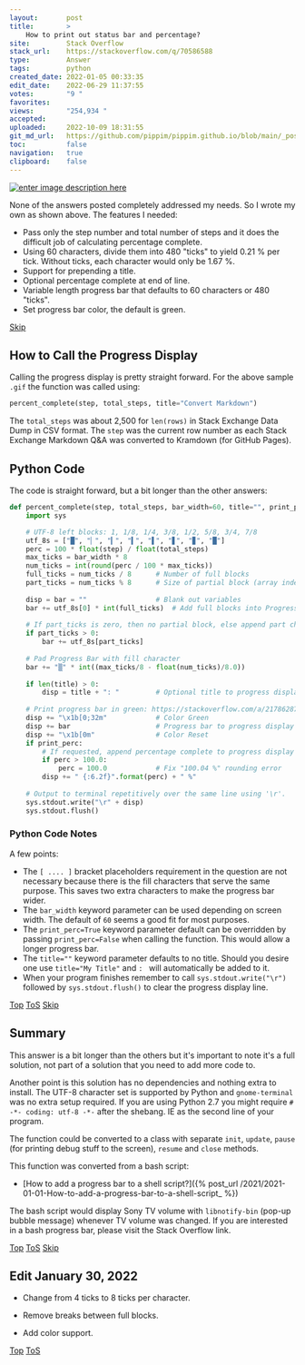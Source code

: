 ```yaml
---
layout:       post
title:        >
    How to print out status bar and percentage?
site:         Stack Overflow
stack_url:    https://stackoverflow.com/q/70586588
type:         Answer
tags:         python
created_date: 2022-01-05 00:33:35
edit_date:    2022-06-29 11:37:55
votes:        "9 "
favorites:    
views:        "254,934 "
accepted:     
uploaded:     2022-10-09 18:31:55
git_md_url:   https://github.com/pippim/pippim.github.io/blob/main/_posts/2022/2022-01-05-How-to-print-out-status-bar-and-percentage_.md
toc:          false
navigation:   true
clipboard:    false
---
```


[![enter image description here][1]][1]

None of the answers posted completely addressed my needs. So I wrote my own as shown above. The features I needed:

- Pass only the step number and total number of steps and it does the difficult job of calculating percentage complete.
- Using 60 characters, divide them into 480 "ticks" to yield 0.21 % per tick. Without ticks, each character would only be 1.67 %.
- Support for prepending a title.
- Optional percentage complete at end of line.
- Variable length progress bar that defaults to 60 characters or 480 "ticks".
- Set progress bar color, the default is green.


<a id="hdr1"></a>
<div class="hdr-bar">  <a href="#hdr2">Skip</a></div>

## How to Call the Progress Display

Calling the progress display is pretty straight forward. For the above sample `.gif` the function was called using:

``` python
percent_complete(step, total_steps, title="Convert Markdown")
```

The `total_steps` was about 2,500 for `len(rows)` in Stack Exchange Data Dump in CSV format. The `step` was the current row number as each Stack Exchange Markdown Q&A was converted to Kramdown (for GitHub Pages).


## Python Code

The code is straight forward, but a bit longer than the other answers:

``` python
def percent_complete(step, total_steps, bar_width=60, title="", print_perc=True):
    import sys

    # UTF-8 left blocks: 1, 1/8, 1/4, 3/8, 1/2, 5/8, 3/4, 7/8
    utf_8s = ["█", "▏", "▎", "▍", "▌", "▋", "▊", "█"]
    perc = 100 * float(step) / float(total_steps)
    max_ticks = bar_width * 8
    num_ticks = int(round(perc / 100 * max_ticks))
    full_ticks = num_ticks / 8      # Number of full blocks
    part_ticks = num_ticks % 8      # Size of partial block (array index)
    
    disp = bar = ""                 # Blank out variables
    bar += utf_8s[0] * int(full_ticks)  # Add full blocks into Progress Bar
    
    # If part_ticks is zero, then no partial block, else append part char
    if part_ticks > 0:
        bar += utf_8s[part_ticks]
    
    # Pad Progress Bar with fill character
    bar += "▒" * int((max_ticks/8 - float(num_ticks)/8.0))
    
    if len(title) > 0:
        disp = title + ": "         # Optional title to progress display
    
    # Print progress bar in green: https://stackoverflow.com/a/21786287/6929343
    disp += "\x1b[0;32m"            # Color Green
    disp += bar                     # Progress bar to progress display
    disp += "\x1b[0m"               # Color Reset
    if print_perc:
        # If requested, append percentage complete to progress display
        if perc > 100.0:
            perc = 100.0            # Fix "100.04 %" rounding error
        disp += " {:6.2f}".format(perc) + " %"
    
    # Output to terminal repetitively over the same line using '\r'.
    sys.stdout.write("\r" + disp)
    sys.stdout.flush()
```

### Python Code Notes

A few points:

- The `[ .... ]` bracket placeholders requirement in the question are not necessary because there is the fill characters that serve the same purpose. This saves two extra characters to make the progress bar wider.
- The `bar_width` keyword parameter can be used depending on screen width. The default of `60` seems a good fit for most purposes.
- The `print_perc=True` keyword parameter default can be overridden by passing `print_perc=False` when calling the function. This would allow a longer progress bar.
- The `title=""` keyword parameter defaults to no title. Should you desire one use `title="My Title"` and `: ` will automatically be added to it.
- When your program finishes remember to call `sys.stdout.write("\r")` followed by `sys.stdout.flush()` to clear the progress display line.


<a id="hdr2"></a>
<div class="hdr-bar">  <a href="#">Top</a>  <a href="#hdr1">ToS</a>  <a href="#hdr3">Skip</a></div>

## Summary

This answer is a bit longer than the others but it's important to note it's a full solution, not part of a solution that you need to add more code to.

Another point is this solution has no dependencies and nothing extra to install. The UTF-8 character set is supported by Python and `gnome-terminal` was no extra setup required. If you are using Python 2.7 you might require `# -*- coding: utf-8 -*-` after the shebang. IE as the second line of your program.

The function could be converted to a class with separate `init`, `update`, `pause` (for printing debug stuff to the screen), `resume` and `close` methods.

This function was converted from a bash script:

- [How to add a progress bar to a shell script?]({% post_url /2021/2021-01-01-How-to-add-a-progress-bar-to-a-shell-script_ %})

The bash script would display Sony TV volume with `libnotify-bin` (pop-up bubble message) whenever TV volume was changed. If you are interested in a bash progress bar, please visit the Stack Overflow link.



<a id="hdr3"></a>
<div class="hdr-bar">  <a href="#">Top</a>  <a href="#hdr2">ToS</a>  <a href="#hdr4">Skip</a></div>

## Edit January 30, 2022

- Change from 4 ticks to 8 ticks per character.
- Remove breaks between full blocks.
- Add color support.

  [1]: https://i.stack.imgur.com/rUVeM.gif


<a id="hdr4"></a>
<div class="hdr-bar">  <a href="#">Top</a>  <a href="#hdr3">ToS</a></div>

